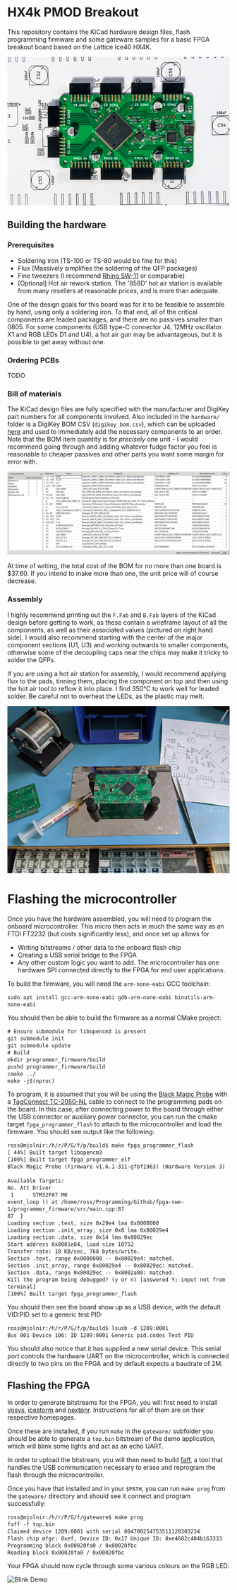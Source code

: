 # HX4k PMOD Breakout

This repository contains the KiCad hardware design files, flash programming
firmware and some gateware samples for a basic FPGA breakout board based on the
Lattice Ice40 HX4K.

![Assembled Board](/img/hx4k_breakout_front_1000px.jpg)

## Building the hardware

### Prerequisites

- Soldering iron (TS-100 or TS-80 would be fine for this)
- Flux (Massively simplifies the soldering of the QFP packages)
- Fine tweezers (I recommend [Rhino SW-11](https://www.adafruit.com/product/3096) or comparable)
- [Optional] Hot air rework station. The '858D' hot air station is available
from many resellers at reasonable prices, and is more than adequate.

One of the design goals for this board was for it to be feasible to assemble by
hand, using only a soldering iron. To that end, all of the critical
components are leaded packages, and there are no passives smaller than 0805.
For some components (USB type-C connector J4, 12MHz oscillator X1 and RGB LEDs
D1 and U4), a hot air gun may be advantageous, but it is possible to get away
without one.

### Ordering PCBs

TODO

### Bill of materials

The KiCad design files are fully specified with the manufacturer and DigiKey
part numbers for all components involved. Also included in the `hardware/` folder
is a DigiKey BOM CSV (`digikey_bom.csv`), which can be uploaded
[here](https://www.digikey.com/BOM/) and used to immediately add the necessary
components to an order. Note that the BOM item quantity is for _precisely_ one
unit - I would recommend going through and adding whatever fudge factor you
feel is reasonable to cheaper passives and other parts you want some margin for
error with.

![BOM View](/img/bom.png)

At time of writing, the total cost of the BOM for no more than one board is $37.60.
If you intend to make more than one, the unit price will of course decrease.

### Assembly

I highly recommend printing out the `F.Fab` and `B.Fab` layers of the KiCad
design before getting to work, as these contain a wireframe layout of all the
components, as well as their associated values (pictured on right hand side). I
would also recommend starting with the center of the major component sections
(U1, U3) and working outwards to smaller components, otherwise some of the
decoupling caps near the chips may make it tricky to solder the QFPs.

If you are using a hot air station for assembly, I would recommend applying
flux to the pads, tinning them, placing the component on top and then using the
hot air tool to reflow it into place. I find 350°C to work well for leaded
solder. Be careful not to overheat the LEDs, as the plastic may melt.

![Board Assembly](/img/assembly.jpg)

# Flashing the microcontroller

Once you have the hardware assembled, you will need to program the onboard
microcontroller. This micro then acts in much the same way as an FTDI FT2232
(but costs significantly less), and once set up allows for

- Writing bitstreams / other data to the onboard flash chip
- Creating a USB serial bridge to the FPGA
- Any other custom logic you want to add. The microcontroller has one hardware
SPI connected directly to the FPGA for end user applications.

To build the firmware, you will need the `arm-none-eabi` GCC toolchain:

    sudo apt install gcc-arm-none-eabi gdb-arm-none-eabi binutils-arm-none-eabi

You should then be able to build the firmware as a normal CMake project:

    # Ensure submodule for libopencm3 is present
    git submodule init
    git submodule update
    # Build
    mkdir programmer_firmware/build
    pushd programmer_firmware/build
    cmake ../
    make -j$(nproc)

To program, it is assumed that you will be using the
[Black Magic Probe](https://1bitsquared.com/products/black-magic-probe)
with a
[TagConnect TC-2050-NL](https://www.tag-connect.com/product/tc2050-idc-nl-050-all)
cable to connect to the programming pads on the board. In this case, after
connecting power to the board through either the USB connector or auxiliary
power connector,  you can
run the cmake target `fpga_programmer_flash` to attach to the microcontroller
and load the firmware. You should see output like the following:

    ross@mjolnir:/h/r/P/G/f/p/build$ make fpga_programmer_flash
    [ 44%] Built target libopencm3
    [100%] Built target fpga_programmer_elf
    Black Magic Probe (Firmware v1.6.1-311-gfbf1963) (Hardware Version 3)

    Available Targets:
    No. Att Driver
     1      STM32F07 M0
    event_loop () at /home/ross/Programming/Github/fpga-swe-1/programmer_firmware/src/main.cpp:87
    87	}
    Loading section .text, size 0x29e4 lma 0x8000000
    Loading section .init_array, size 0x8 lma 0x80029e4
    Loading section .data, size 0x14 lma 0x80029ec
    Start address 0x8001e84, load size 10752
    Transfer rate: 18 KB/sec, 768 bytes/write.
    Section .text, range 0x8000000 -- 0x80029e4: matched.
    Section .init_array, range 0x80029e4 -- 0x80029ec: matched.
    Section .data, range 0x80029ec -- 0x8002a00: matched.
    Kill the program being debugged? (y or n) [answered Y; input not from terminal]
    [100%] Built target fpga_programmer_flash

You should then see the board show up as a USB device, with the default VID:PID
set to a generic test PID:

    ross@mjolnir:/h/r/P/G/f/p/build$ lsusb -d 1209:0001
    Bus 001 Device 106: ID 1209:0001 Generic pid.codes Test PID

You should also notice that it has supplied a new serial device. This serial
port controls the hardware UART on the microcontroller, which is connected
directly to two pins on the FPGA and by default expects a baudrate of 2M.

## Flashing the FPGA

In order to generate bitstreams for the FPGA, you will first need to install
[yosys](https://github.com/YosysHQ/yosys),
[icestorm](http://www.clifford.at/icestorm/)
and
[nextpnr](https://github.com/YosysHQ/nextpnr). Instructions for all of them are
on their respective homepages.

Once these are installed, if you run `make` in the `gateware/` subfolder you
should be able to generate a `top.bin` bitstream of the demo application, which
will blink some lights and act as an echo UART.

In order to upload the bitstream, you will then need to build
[faff](https://github.com/rschlaikjer/faff),
a tool that handles the USB communication necessary to erase and reprogram the
flash through the microcontroller.

Once you have that installed and in your `$PATH`, you can run `make prog` from
the `gateware/` directory and should see it connect and program successfully:

    ross@mjolnir:/h/r/P/G/f/gateware$ make prog
    faff -f top.bin
    Claimed device 1209:0001 with serial 004700254753511120303234
    Flash chip mfgr: 0xef, Device ID: 0x17 Unique ID: 0xe4682c404b163333
    Programming block 0x00020fa0 / 0x00020fbc
    Reading block 0x00020fa0 / 0x00020fbc

Your FPGA should now cycle through some various colours on the RGB LED.

![Blink Demo](/img/blink_light.gif)

